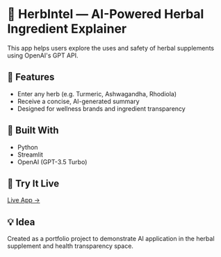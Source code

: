 # 🌿 HerbIntel — AI-Powered Herbal Ingredient Explainer

This app helps users explore the uses and safety of herbal supplements using OpenAI's GPT API.

## 🧠 Features
- Enter any herb (e.g. Turmeric, Ashwagandha, Rhodiola)
- Receive a concise, AI-generated summary
- Designed for wellness brands and ingredient transparency

## 🚀 Built With
- Python
- Streamlit
- OpenAI (GPT-3.5 Turbo)

## 🧪 Try It Live
[Live App →](https://your-app-link.streamlit.app)

## 💡 Idea
Created as a portfolio project to demonstrate AI application in the herbal supplement and health transparency space.
